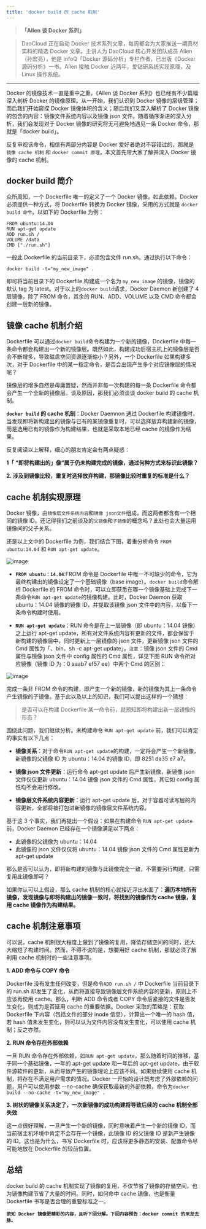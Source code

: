 ```yaml
---
title: 'docker build 的 cache 机制'
---
```


<!-- reviewed by fiona -->

>**「Allen 谈 Docker 系列」**

>DaoCloud 正在启动 Docker 技术系列文章，每周都会为大家推送一期真材实料的精选 Docker 文章。主讲人为 DaoCloud 核心开发团队成员 Allen（孙宏亮），他是 InfoQ「Docker 源码分析」专栏作者，已出版《Docker 源码分析》一书。Allen 接触 Docker 近两年，爱钻研系统实现原理，及 Linux 操作系统。

---

Docker 的镜像技术一直是重中之重，《Allen 谈 Docker 系列》也已经有不少篇幅深入剖析 Docker 的镜像原理。从一开始，我们认识到 Docker 镜像的层级管理；而后我们开始窥探 Docker 镜像体积的含义；随后我们又深入解析了 Docker 镜像的包含的内容：镜像文件系统内容以及镜像 json 文件。随着循序渐进的深入分析，我们会发现对于 Docker 镜像的研究将无可避免地遇见一条 Docker 命令，那就是「docker build」。

反复审视该命令，相信有两部分内容是 Docker 爱好者绝对不容错过的，那就是 `镜像 cache 机制` 和 `docker commit 原理`，本文首先带大家了解并深入 Docker 镜像的 cache 机制。

## docker build 简介

众所周知，一个 Dockerfile 唯一的定义了一个 Docker 镜像。如此依赖，Docker 必须提供一种方式，将 Dockerfile 转换为 Docker 镜像，采用的方式就是 `docker build 命令`。以如下的 Dockerfile 为例：

```
FROM ubuntu:14.04 
RUN apt-get update 
ADD run.sh /  
VOLUME /data  
CMD ["./run.sh"]  
``` 
一般此 Dockerfile 的当前目录下，必须包含文件 run.sh。通过执行以下命令：

```
docker build -t="my_new_image" .
```
即可将当前目录下的 Dockerfile 构建成一个名为 `my_new_image` 的镜像，镜像的默认 tag 为 latest。对于以上的`docker build`请求，Docker Daemon 新创建了 4 层镜像，除了 FROM 命令，其余的 RUN、ADD、VOLUME 以及 CMD 命令都会创建一层新的镜像。

## 镜像 cache 机制介绍

Dockerfile 可以通过`docker build`命令构建为一个新的镜像，Dockerfile 中每一条命令都会构建出一个新的镜像层。既然如此，构建成功后宿主机上的镜像层是否会不断增多，导致磁盘空间资源逐渐缩小？另外，一个 Dockerfile 如果构建多次，对于 Dockerfile 中的某一指定命令，是否会出现产生多个对应镜像层的情况呢？

镜像层的增多自然是毋庸置疑，然而并非每一次构建的每一条 Dockerfile 命令都会产生一个全新的镜像层。谈及原因，那我们必须谈谈 docker build 的 cache 机制。

**`docker build` 的 cache 机制**：Docker Daemnon 通过 Dockerfile 构建镜像时，当发现即将新构建出的镜像与已有的某镜像重复时，可以选择放弃构建新的镜像，而是选用已有的镜像作为构建结果，也就是采取本地已经 cache 的镜像作为结果。

反复阅读以上解释，细心的朋友肯定会有两点疑惑：

**1「 “即将构建出的」像”属于仍未构建完成的镜像，通过何种方式来标识此镜像？**

**2. 涉及到镜像比较，重复时选择放弃构建，那镜像比较时重复的标准是什么？**

## cache 机制实现原理

Docker 镜像，由`镜像层文件系统内容`和`镜像 json文件`组成，而这两者都含有一个相同的镜像 ID。还记得我们之前谈及的`父镜像`和`子镜像`的概念吗？此处也会大量运用镜像间的父子关系。

还是以上文中的 Dockerfile 为例，我们结合下图，着重分析命令 `FROM ubuntu:14.04` 和 `RUN apt-get update`。


![image](http://7xi8kv.com5.z0.glb.qiniucdn.com/cache_image.jpg)

- **`FROM ubuntu：14.04`**:FROM 命令是 Dockerfile 中唯一不可缺少的命令，它为最终构建出的镜像设定了一个基础镜像（base image）。`docker build`命令解析 Dockerfile 的 FROM 命令时，可以立即获悉在哪一个镜像基础上完成下一条命令`RUN apt-get update`的镜像构建。此时，Docker Daemon 获取 ubuntu：14.04 镜像的镜像 ID，并提取该镜像 json 文件中的内容，以备下一条命令构建时使用。

- **`RUN apt-get update`**：RUN 命令是在上一层镜像（即 ubuntu：14.04 镜像）之上运行 apt-get update，所有对文件系统内容有更新的文件，都会保留于新构建的镜像层中，同时更新上一层镜像的 json 文件，更新镜像 json 文件的 Cmd 属性为「、bin、sh -c apt-get update」。`注意`：镜像 json 文件的 Cmd 属性与镜像 json 文件中 config 属性的 Cmd 属性，详见下图 RUN 命令所对应镜像（镜像 ID 为：0 aaab7 ef57 ee）中两个 Cmd 的区别：

![image](http://7xi8kv.com5.z0.glb.qiniucdn.com/two_cmds.jpg)

完成一条非 FROM 命令的构建，即产生一个新的镜像，新的镜像为其上一条命令产生镜像的子镜像。基于此以及以上的知识，我们可以提出这样的一个猜想：

> 是否可以在构建 Dockerfile 某一命令前，就预知即将构建出新一层镜像的形态？

围绕此问题，我们继续分析。未构建命令 `RUN apt-get update` 前，我们可以肯定的事实有以下几点：

- **镜像关系**：对于命令`RUN apt-get update`的构建，一定将会产生一个新镜像，新镜像的父镜像 ID 为 ubuntu：14.04 的镜像 ID，即 8251 da35 e7 a7。

- **镜像 json 文件更新**：运行命令 apt-get update 后产生新镜像，新镜像 json 文件仅仅更新 ubuntu：14.04 镜像 json 文件的 Cmd 属性，其它如 config 属性均不会进行修改。

- **镜像层文件系统内容更新**：运行 apt-get update 后，对于容器可读写层的内容更新，全部将被打包进新镜像的镜像层文件系统内容。

基于这 3 个事实，我们再提出一个假设：如果在构建命令 `RUN apt-get update` 前，Docker Daemon 已经存在一个镜像满足以下两点：

- 此镜像的父镜像为 ubuntu：14.04
- 此镜像的 json 文件仅仅将 ubuntu：14.04 镜像 json 文件的 Cmd 属性更新为 apt-get update

那么是否可以认为，即将新构建的镜像与此镜像完全一致，不需要另行构建，只需复用此镜像即可？

如果你认可以上假设，那么 cache 机制的核心就接近浮出水面了：**遍历本地所有镜像，发现镜像与即将构建出的镜像一致时，将找到的镜像作为 cache 镜像，复用 cache 镜像作为构建结果。**

## cache 机制注意事项

可以说，cache 机制很大程度上做到了镜像的复用，降低存储空间的同时，还大大缩短了构建时间。然而，不得不说的是，想要用好 cache 机制，那就必须了解利用 cache 机制时的一些注意事项。

**1. ADD 命令与 COPY 命令**

Dockerfile 没有发生任何改变，但是命令`ADD run.sh /` 中 Dockerfile 当前目录下的 run.sh 却发生了变化，从而将直接导致镜像层文件系统内容的更新，原则上不应该再使用 cache。那么，判断 ADD 命令或者 COPY 命令后紧接的文件是否发生变化，则成为是否延用 cache 的重要依据。Docker 采取的策略是：获取 Dockerfile 下内容（包括文件的部分 inode 信息），计算出一个唯一的 hash 值，若 hash 值未发生变化，则可以认为文件内容没有发生变化，可以使用 cache 机制；反之亦然。

**2. RUN 命令存在外部依赖**

一旦 RUN 命令存在外部依赖，如`RUN apt-get update`，那么随着时间的推移，基于同一个基础镜像，一年的 apt-get update 和一年后的 apt-get update，由于软件源软件的更新，从而导致产生的镜像理论上应该不同。如果继续使用 cache 机制，将存在不满足用户需求的情况。Docker 一开始的设计既考虑了外部依赖的问题，用户可以使用参数 --no-cache 确保获取最新的外部依赖，命令为`docker build --no-cache -t="my_new_image" .`

**3. 树状的镜像关系决定了，一次新镜像的成功构建将导致后续的 cache 机制全部失效**

这一点很好理解，一旦产生一个新的镜像，同时意味着产生一个新的镜像 ID，而当前宿主机环境中肯定不会存在一个镜像，此镜像 ID 的父镜像 ID 是新产生镜像的 ID。这也是为什么，书写 Dockerfile 时，应该将更多静态的安装、配置命令尽可能地放在 Dockerfile 的较前位置。

## 总结

docker build 的 cache 机制实现了镜像的复用，不仅节省了镜像的存储空间，也为镜像构建节省了大量的时间。同时，如何命中 cache 镜像，也是衡量 Dockerfile 书写是否合理的重要标准之一。

**`欲知 Docker 镜像更精彩的内容，且听下回分解。下回内容预告：docker commit 的来龙去脉。`**

